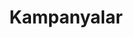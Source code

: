 ---
layout: campain-producs
title: Kampanyalar
description: Restoran yönetiminiz için gerekli olan herşey bu kampanya ile sizleri bekliyor.
permalink: /kampanyalar/
---